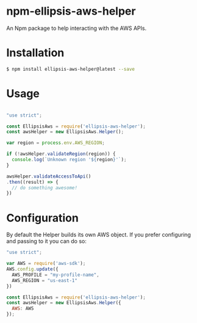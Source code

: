 # npm-ellipsis-aws-helper
An Npm package to help interacting with the AWS APIs.

# Installation
```bash
$ npm install ellipsis-aws-helper@latest --save
```

# Usage
```javascript

"use strict";

const EllipsisAws = require('ellipsis-aws-helper');
const awsHelper = new EllipsisAws.Helper();

var region = process.env.AWS_REGION;

if (!awsHelper.validateRegion(region)) {
  console.log(`Unknown region '${region}'`);
}

awsHelper.validateAccessToApi()
.then((result) => {
  // do something awesome!
})
```

# Configuration
By default the Helper builds its own AWS object. If you prefer configuring and passing to it you can do so:

```javascript
"use strict";

var AWS = require('aws-sdk');
AWS.config.update({
  AWS_PROFILE = "my-profile-name",
  AWS_REGION = "us-east-1"
})

const EllipsisAws = require('ellipsis-aws-helper');
const awsHelper = new EllipsisAws.Helper({
  AWS: AWS
});
```
